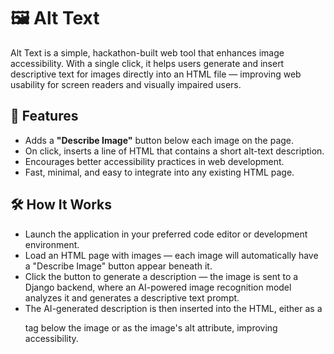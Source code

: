# 🖼️ Alt Text

Alt Text is a simple, hackathon-built web tool that enhances image accessibility. With a single click, it helps users generate and insert descriptive text for images directly into an HTML file — improving web usability for screen readers and visually impaired users.

## 🚀 Features

- Adds a **"Describe Image"** button below each image on the page.
- On click, inserts a line of HTML that contains a short alt-text description.
- Encourages better accessibility practices in web development.
- Fast, minimal, and easy to integrate into any existing HTML page.

## 🛠️ How It Works
- Launch the application in your preferred code editor or development environment.
- Load an HTML page with images — each image will automatically have a "Describe Image" button appear beneath it.
- Click the button to generate a description — the image is sent to a Django backend, where an AI-powered image recognition model analyzes it and generates a descriptive text prompt.
- The AI-generated description is then inserted into the HTML, either as a <p> tag below the image or as the image's alt attribute, improving accessibility.
